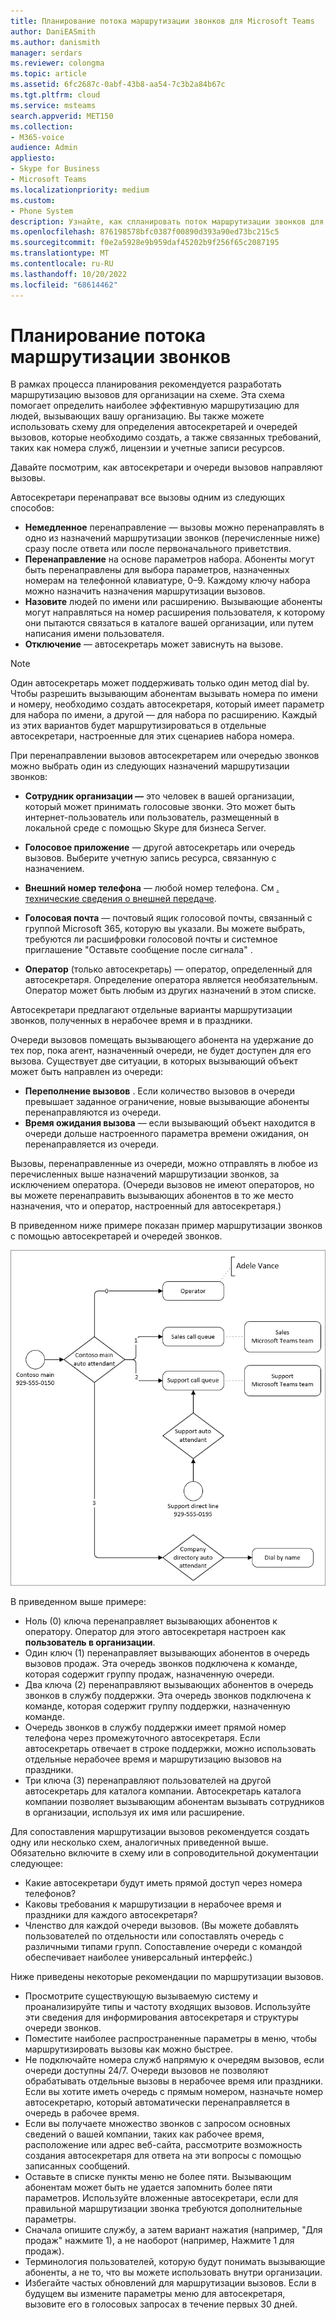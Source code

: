 ```yaml
---
title: Планирование потока маршрутизации звонков для Microsoft Teams
author: DaniEASmith
ms.author: danismith
manager: serdars
ms.reviewer: colongma
ms.topic: article
ms.assetid: 6fc2687c-0abf-43b8-aa54-7c3b2a84b67c
ms.tgt.pltfrm: cloud
ms.service: msteams
search.appverid: MET150
ms.collection:
- M365-voice
audience: Admin
appliesto:
- Skype for Business
- Microsoft Teams
ms.localizationpriority: medium
ms.custom:
- Phone System
description: Узнайте, как спланировать поток маршрутизации звонков для автосекретарей и очередей звонков в Microsoft Teams.
ms.openlocfilehash: 876198578bfc0387f00890d393a90ed73bc215c5
ms.sourcegitcommit: f0e2a5928e9b959daf45202b9f256f65c2087195
ms.translationtype: MT
ms.contentlocale: ru-RU
ms.lasthandoff: 10/20/2022
ms.locfileid: "68614462"
---
```

# <a name="plan-your-call-routing-flow"></a>Планирование потока маршрутизации звонков

В рамках процесса планирования рекомендуется разработать маршрутизацию вызовов для организации на схеме. Эта схема помогает определить наиболее эффективную маршрутизацию для людей, вызывающих вашу организацию. Вы также можете использовать схему для определения автосекретарей и очередей вызовов, которые необходимо создать, а также связанных требований, таких как номера служб, лицензии и учетные записи ресурсов.

Давайте посмотрим, как автосекретари и очереди вызовов направляют вызовы.

Автосекретари перенаправат все вызовы одним из следующих способов:

- **Немедленное** перенаправление — вызовы можно перенаправлять в одно из назначений маршрутизации звонков (перечисленные ниже) сразу после ответа или после первоначального приветствия.
- **Перенаправление** на основе параметров набора. Абоненты могут быть перенаправлены для выбора параметров, назначенных номерам на телефонной клавиатуре, 0–9. Каждому ключу набора можно назначить назначения маршрутизации вызовов.
- **Назовите** людей по имени или расширению. Вызывающие абоненты могут направляться на номер расширения пользователя, к которому они пытаются связаться в каталоге вашей организации, или путем написания имени пользователя.
- **Отключение** — автосекретарь может зависнуть на вызове.

> [!NOTE]
> Один автосекретарь может поддерживать только один метод dial by.  Чтобы разрешить вызывающим абонентам вызывать номера по имени и номеру, необходимо создать автосекретаря, который имеет параметр для набора по имени, а другой — для набора по расширению.  Каждый из этих вариантов будет маршрутизироваться в отдельные автосекретари, настроенные для этих сценариев набора номера.

При перенаправлении вызовов автосекретарем или очередью звонков можно выбрать один из следующих назначений маршрутизации звонков:

- **Сотрудник организации —** это человек в вашей организации, который может принимать голосовые звонки. Это может быть интернет-пользователь или пользователь, размещенный в локальной среде с помощью Skype для бизнеса Server.
- **Голосовое приложение** — другой автосекретарь или очередь вызовов. Выберите учетную запись ресурса, связанную с назначением.
- **Внешний номер телефона** — любой номер телефона. См [. технические сведения о внешней передаче](create-a-phone-system-auto-attendant.md?tabs=additional-resources).

- **Голосовая почта** — почтовый ящик голосовой почты, связанный с группой Microsoft 365, которую вы указали. Вы можете выбрать, требуются ли расшифровки голосовой почты и системное приглашение "Оставьте сообщение после сигнала" .
- **Оператор** (только автосекретарь) — оператор, определенный для автосекретаря. Определение оператора является необязательным. Оператор может быть любым из других назначений в этом списке.

Автосекретари предлагают отдельные варианты маршрутизации звонков, полученных в нерабочее время и в праздники.

Очереди вызовов помещать вызывающего абонента на удержание до тех пор, пока агент, назначенный очереди, не будет доступен для его вызова. Существует две ситуации, в которых вызывающий объект может быть направлен из очереди:

- **Переполнение вызовов** . Если количество вызовов в очереди превышает заданное ограничение, новые вызывающие абоненты перенаправляются из очереди.
- **Время ожидания вызова** — если вызывающий объект находится в очереди дольше настроенного параметра времени ожидания, он перенаправляется из очереди.

Вызовы, перенаправленные из очереди, можно отправлять в любое из перечисленных выше назначений маршрутизации звонков, за исключением оператора. (Очереди вызовов не имеют операторов, но вы можете перенаправить вызывающих абонентов в то же место назначения, что и оператор, настроенный для автосекретаря.)

В приведенном ниже примере показан пример маршрутизации звонков с помощью автосекретарей и очередей звонков.

![Схема маршрутизации звонков с помощью автосекретарей и очередей звонков.](media/attendant-and-queue-call-routing.png)

В приведенном выше примере:

- Ноль (0) ключа перенаправляет вызывающих абонентов к оператору. Оператор для этого автосекретаря настроен как **пользователь в организации**.
- Один ключ (1) перенаправляет вызывающих абонентов в очередь вызовов продаж. Эта очередь звонков подключена к команде, которая содержит группу продаж, назначенную очереди.
- Два ключа (2) перенаправляют вызывающих абонентов в очередь звонков в службу поддержки. Эта очередь звонков подключена к команде, которая содержит группу поддержки, назначенную команде.
- Очередь звонков в службу поддержки имеет прямой номер телефона через промежуточного автосекретаря. Если автосекретарь отвечает в строке поддержки, можно использовать отдельные нерабочее время и маршрутизацию вызовов на праздники.
- Три ключа (3) перенаправляют пользователей на другой автосекретарь для каталога компании. Автосекретарь каталога компании позволяет вызывающим абонентам вызывать сотрудников в организации, используя их имя или расширение.

Для сопоставления маршрутизации вызовов рекомендуется создать одну или несколько схем, аналогичных приведенной выше. Обязательно включите в схему или в сопроводительной документации следующее:

- Какие автосекретари будут иметь прямой доступ через номера телефонов?
- Каковы требования к маршрутизации в нерабочее время и праздники для каждого автосекретаря?
- Членство для каждой очереди вызовов. (Вы можете добавлять пользователей по отдельности или сопоставлять очередь с различными типами групп. Сопоставление очереди с командой обеспечивает наиболее универсальный интерфейс.)

Ниже приведены некоторые рекомендации по маршрутизации вызовов.

- Просмотрите существующую вызываемую систему и проанализируйте типы и частоту входящих вызовов. Используйте эти сведения для информирования автосекретаря и структуры очереди звонков.
- Поместите наиболее распространенные параметры в меню, чтобы маршрутизировать вызовы как можно быстрее.
- Не подключайте номера служб напрямую к очередям вызовов, если очереди доступны 24/7. Очереди вызовов не позволяют обрабатывать отдельные вызовы в нерабочее время или праздники. Если вы хотите иметь очередь с прямым номером, назначьте номер автосекретарю, который автоматически перенаправляется в очередь в рабочее время.
- Если вы получаете множество звонков с запросом основных сведений о вашей компании, таких как рабочее время, расположение или адрес веб-сайта, рассмотрите возможность создания автосекретаря для ответа на эти вопросы с помощью записанных сообщений.
- Оставьте в списке пункты меню не более пяти. Вызывающим абонентам может быть не удается запомнить более пяти параметров. Используйте вложенные автосекретари, если для правильной маршрутизации звонка требуются дополнительные параметры.
- Сначала опишите службу, а затем вариант нажатия (например, "Для продаж" нажмите 1), а не наоборот (например, Нажмите 1 для продаж).
- Терминология пользователей, которую будут понимать вызывающие абоненты, а не то, что вы можете использовать внутри организации.
- Избегайте частых обновлений для маршрутизации вызовов. Если в будущем вы измените параметры меню для автосекретаря, вызовите его в голосовых запросах в течение первых 30 дней.
